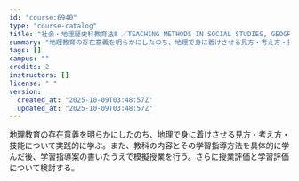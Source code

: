 ```yaml
---
id: "course:6940"
type: "course-catalog"
title: "社会・地理歴史科教育法Ⅱ ／TEACHING METHODS IN SOCIAL STUDIES, GEOGRAPHY & HISTORY Ⅱ"
summary: "地理教育の存在意義を明らかにしたのち、地理で身に着けさせる見方・考え方・技能について実践的に学ぶ。また、教科の内容とその学習指導方法を具体的に学んだ後、学習指導案の書いたうえで模擬授業を行う。さらに授業評価と学習評価について検討する。"
tags: []
campus: ""
credits: 2
instructors: []
license: " "
version:
  created_at: "2025-10-09T03:48:57Z"
  updated_at: "2025-10-09T03:48:57Z"
---
```


地理教育の存在意義を明らかにしたのち、地理で身に着けさせる見方・考え方・技能について実践的に学ぶ。また、教科の内容とその学習指導方法を具体的に学んだ後、学習指導案の書いたうえで模擬授業を行う。さらに授業評価と学習評価について検討する。
